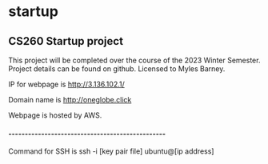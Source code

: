 # startup
## CS260 Startup project

This project will be completed over the course of the 2023 Winter Semester.
Project details can be found on github.
Licensed to Myles Barney.


IP for webpage is http://3.136.102.1/

Domain name is http://oneglobe.click


Webpage is hosted by AWS.
#### ------------------------------------------------
Command for SSH is ssh -i [key pair file] ubuntu@[ip address]
